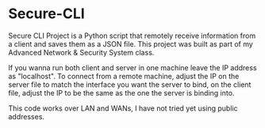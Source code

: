 # Secure-CLI

Secure CLI Project is a Python script that remotely receive information from a client and saves them as a JSON file.
This project was built as part of my Advanced Network & Security System class.

If you wanna run both client and server in one machine leave the IP address as "localhost". To connect from a remote machine, 
adjust the IP on the server file to match the interface you want the server to bind, on the client file, adjust the IP to be the
same as the one the server is binding into. 

This code works over LAN and WANs, I have not tried yet using public addresses. 
